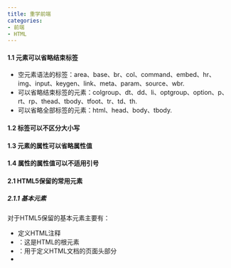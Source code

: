 ```yaml
---
title: 重学前端
categories:
- 前端
- HTML
---
```


#### 1.1 元素可以省略结束标签
- 空元素语法的标签：area、base、br、col、command、embed、hr、img、input、keygen、link、meta、param、source、wbr.
- 可以省略结束标签的元素：colgroup、dt、dd、li、optgroup、option、p、rt、rp、thead、tbody、tfoot、tr、td、th.
- 可以省略全部标签的元素：html、head、body、tbody.

#### 1.2 标签可以不区分大小写
#### 1.3 元素的属性可以省略属性值
#### 1.4 属性的属性值可以不适用引号

#### 2.1 HTML5保留的常用元素
##### 2.1.1 基本元素
对于HTML5保留的基本元素主要有：
- <!--...-->定义HTML注释
- <html>：这是HTML的根元素
- <head>：用于定义HTML文档的页面头部分
- <title>：用于定义HTML文档的页面标题
- <body>：用于定义HTML的页面主题部分
- <style>：用于引入样式定义
- <h1>到<h6>：定义标题一到标题六
- <p>：定义段落
- <br>：插入一个换行
- <hr>：定义水平线
- <div>：定义文档的节
- <span>：与div类似，区别是该定义默认不会换行

从上面看，<span>、<div>、<p>三个元素的效果类似，都可以作为其他内容的"容器"——容纳文本和其他内容。包容能力的大小：div > p > span。

##### 2.1.2 文本格式化元素
- <b>：定义粗体文本
- <i>：定义斜体文本
- <em>：定义强调文本
- <strong>：定义粗体文本，与<b>标签的作用和用法相同
- <small>：定义小号字体文本
- <sup>：定义上标文本
- <sub>：定义下标文本
- <bdo>：定义文本的显示的方向

##### 2.1.3 语义相关元素
- <abbr>：用于表示一个缩写
- <address>：用于表示一个地址
- <blockquote>：
